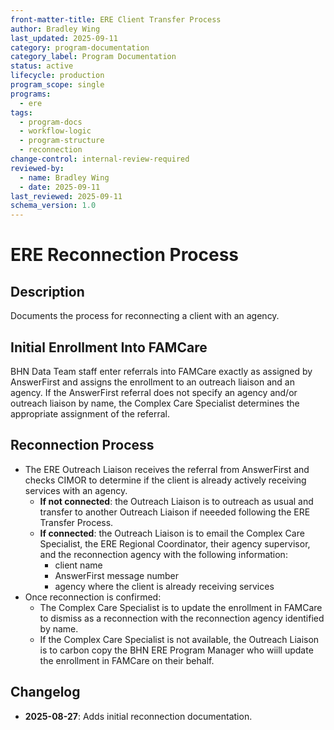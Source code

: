 ```yaml
---
front-matter-title: ERE Client Transfer Process  
author: Bradley Wing
last_updated: 2025-09-11
category: program-documentation
category_label: Program Documentation
status: active  
lifecycle: production
program_scope: single
programs:
  - ere
tags:
  - program-docs
  - workflow-logic
  - program-structure
  - reconnection
change-control: internal-review-required
reviewed-by:
  - name: Bradley Wing
  - date: 2025-09-11
last_reviewed: 2025-09-11
schema_version: 1.0
---
```


# ERE Reconnection Process

## Description

Documents the process for reconnecting a client with an agency.

## Initial Enrollment Into FAMCare

BHN Data Team staff enter referrals into FAMCare exactly as assigned by AnswerFirst and assigns the enrollment to an outreach liaison and an agency. If the AnswerFirst referral does not specify an agency and/or outreach liaison by name, the Complex Care Specialist determines the appropriate assignment of the referral.

## Reconnection Process

- The ERE Outreach Liaison receives the referral from AnswerFirst and checks CIMOR to determine if the client is already actively receiving services with an agency.
  - **If not connected**: the Outreach Liaison is to outreach as usual and transfer to another Outreach Liaison if neeeded following the ERE Transfer Process.
  - **If connected**: the Outreach Liaison is to email the Complex Care Specialist, the ERE Regional Coordinator, their agency supervisor, and the reconnection agency with the following information:
    - client name
    - AnswerFirst message number
    - agency where the client is already receiving services
- Once reconnection is confirmed:
  - The Complex Care Specialist is to update the enrollment in FAMCare to dismiss as a reconnection with the reconnection agency identified by name.
  - If the Complex Care Specialist is not available, the Outreach Liaison is to carbon copy the BHN ERE Program Manager who wiill update the enrollment in FAMCare on their behalf.

## Changelog

- **2025-08-27**: Adds initial reconnection documentation.
